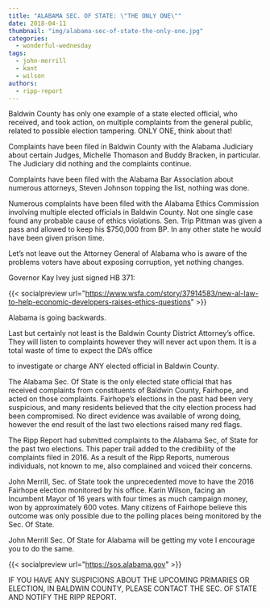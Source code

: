 ```yaml
---
title: "ALABAMA SEC. OF STATE: \"THE ONLY ONE\""
date: 2018-04-11
thumbnail: "img/alabama-sec-of-state-the-only-one.jpg"
categories: 
  - wonderful-wednesday
tags: 
  - john-merrill
  - kant
  - wilson
authors: 
  - ripp-report
---
```


Baldwin County has only one example of a state elected official, who received, and took action, on multiple complaints from the general public, related to possible election tampering. ONLY ONE, think about that!

Complaints have been filed in Baldwin County with the Alabama Judiciary about certain Judges, Michelle Thomason and Buddy Bracken, in particular. The Judiciary did nothing and the complaints continue.

Complaints have been filed with the Alabama Bar Association about numerous attorneys, Steven Johnson topping the list, nothing was done.

Numerous complaints have been filed with the Alabama Ethics Commission involving multiple elected officials in Baldwin County. Not one single case found any probable cause of ethics violations. Sen. Trip Pittman was given a pass and allowed to keep his $750,000 from BP. In any other state he would have been given prison time.

Let’s not leave out the Attorney General of Alabama who is aware of the problems voters have about exposing corruption, yet nothing changes.

Governor Kay Ivey just signed HB 371:

{{< socialpreview url="https://www.wsfa.com/story/37914583/new-al-law-to-help-economic-developers-raises-ethics-questions" >}}

Alabama is going backwards.

Last but certainly not least is the Baldwin County District Attorney’s office. They will listen to complaints however they will never act upon them. It is a total waste of time to expect the DA’s office

to investigate or charge ANY elected official in Baldwin County.

The Alabama Sec. Of State is the only elected state official that has received complaints from constituents of Baldwin County, Fairhope, and acted on those complaints. Fairhope’s elections in the past had been very suspicious, and many residents believed that the city election process had been compromised. No direct evidence was available of wrong doing, however the end result of the last two elections raised many red flags.

The Ripp Report had submitted complaints to the Alabama Sec, of State for the past two elections. This paper trail added to the credibility of the complaints filed in 2016. As a result of the Ripp Reports, numerous individuals, not known to me, also complained and voiced their concerns.

John Merrill, Sec. of State took the unprecedented move to have the 2016 Fairhope election monitored by his office. Karin Wilson, facing an Incumbent Mayor of 16 years with four times as much campaign money, won by approximately 600 votes. Many citizens of Fairhope believe this outcome was only possible due to the polling places being monitored by the Sec. Of State.

John Merrill Sec. Of State for Alabama will be getting my vote I encourage you to do the same.

{{< socialpreview url="https://sos.alabama.gov" >}}

IF YOU HAVE ANY SUSPICIONS ABOUT THE UPCOMING PRIMARIES OR ELECTION, IN BALDWIN COUNTY, PLEASE CONTACT THE SEC. OF STATE AND NOTIFY THE RIPP REPORT.
